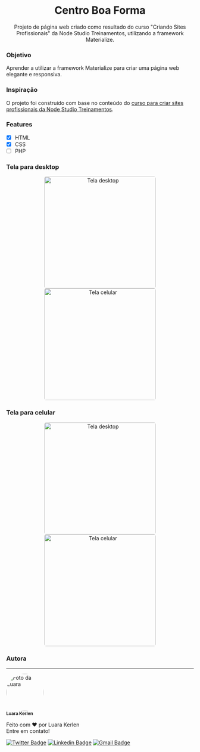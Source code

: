 <h1 align="center">
  Centro Boa Forma
</h1>

<p align="center"> Projeto de página web criado como resultado do curso "Criando Sites Profissionais" da Node Studio Treinamentos, utilizando a framework Materialize. </p>

<h3 id="objetivo">Objetivo</h3>
Aprender a utilizar a framework Materialize para criar uma página web elegante e responsiva.

<h3 id="inspiracao">Inspiração</h3>
O projeto foi construído com base no conteúdo do <a href="https://www.nodestudio.com.br/curso/curso-carreira-web-sites-profissionais" target="_blank"> curso para criar sites profissionais da Node Studio Treinamentos</a>.

### Features

- [x] HTML
- [x] CSS
- [ ] PHP

<h3 id="tela_desktop">Tela para desktop</h3>
<p align="center">
  <img style="border-radius: 5px" height="300" src="./gifs/desktop.gif" alt="Tela desktop">
  <img style="border-radius: 5px" height="300" src="./gifs/celular.gif" alt="Tela celular">
</p>
<h3 id="tela_celular">Tela para celular</h3>
<p align="center">
  <img style="border-radius: 5px" height="300" src="./gifs/desktop.gif" alt="Tela desktop">
  <img style="border-radius: 5px" height="300" src="./gifs/celular.gif" alt="Tela celular">
</p>

### Autora
---

<a href="https://www.linkedin.com/in/luarakerlen/">
 <img title="Luara Kerlen" style="border-radius: 50%;" src="https://media-exp1.licdn.com/dms/image/C4E03AQGS1uYwIh8sPQ/profile-displayphoto-shrink_200_200/0/1517236388384?e=1613606400&v=beta&t=CDWXZHUBDwCQJ_2S8l5hfBRs_pbXtXQmacwsFLBcqpg" width="100px;" alt="Foto da Luara"/>
 <br />
 <sub><b>Luara Kerlen</b></sub></a> <a href="https://www.linkedin.com/in/luarakerlen/" title="Luara Kerlen"></a>


Feito com ❤️ por Luara Kerlen
<br>Entre em contato!

[![Twitter Badge](https://img.shields.io/twitter/url?label=%40luarakerlen&style=social&url=https%3A%2F%2Ftwitter.com%2Fluarakerlen)](https://twitter.com/luarakerlen)
[![Linkedin Badge](https://img.shields.io/badge/-Luara%20Kerlen-blue?style=flat-square&logo=Linkedin&logoColor=white&link=https://www.linkedin.com/in/luarakerlen/)](https://www.linkedin.com/in/luarakerlen/) 
[![Gmail Badge](https://img.shields.io/badge/-luarakerlen12@gmail.com-c14438?style=flat-square&logo=Gmail&logoColor=white&link=mailto:luarakerlen12@gmail.com)](mailto:luarakerlen12@gmail.com)
